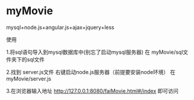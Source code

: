 # myMovie
mysql+node.js+angular.js+ajax+jquery+less


使用

1.将sql语句导入到mysql数据库中(别忘了启动mysql服务器)
在 myMovie/sql文件夹下的sql文件


2.找到 server.js文件 右键启动node.js服务器（前提要安装node环境）
在 myMovie/server.js


3.在浏览器输入地址
http://127.0.0.1:8080/faiMovie.html#/index
即可访问
